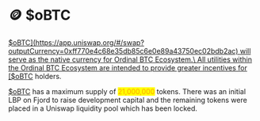 # 🪙 $oBTC

[$oBTC](https://app.uniswap.org/#/swap?outputCurrency=0xff770e4c68e35db85c6e0e89a43750ec02bdb2ac) will serve as the native currency for Ordinal BTC Ecosystem.\
All utilities within the Ordinal BTC Ecosystem are intended to provide greater incentives for [$oBTC](https://app.uniswap.org/#/swap?outputCurrency=0xff770e4c68e35db85c6e0e89a43750ec02bdb2ac) holders.

[$oBTC](https://app.uniswap.org/#/swap?outputCurrency=0xff770e4c68e35db85c6e0e89a43750ec02bdb2ac) has a maximum supply of <mark style="color:orange;">21,000,000</mark> tokens. There was an initial LBP on Fjord to raise development capital and the remaining tokens were placed in a Uniswap liquidity pool which has been locked.
